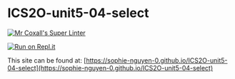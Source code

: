 # ICS2O-unit5-04-select

[![Mr Coxall's Super Linter](https://github.com/sophie-nguyen-0/ICS2O-unit5-04-select/workflows/Mr%20Coxall's%20Super%20Linter/badge.svg)](https://github.com/sophie-nguyen-0/ICS2O-unit5-04-select/actions/)

[![Run on Repl.it](https://repl.it/badge/github/sophie-nguyen-0/ICS2O-unit5-04-select)](https://repl.it/github/sophie-nguyen-0/ICS2O-unit5-04-select)

This site can be found at: [https://sophie-nguyen-0.github.io/ICS2O-unit5-04-select](https://sophie-nguyen-0.github.io/ICS2O-unit5-04-select)
